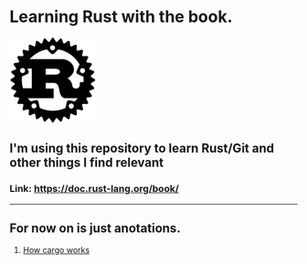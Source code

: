 # Learning Rust with the book.
<img src="images/rust.png" alt="rust" width="150" height="150"/>

## I'm using this repository to learn Rust/Git and other things I find relevant

### Link: <https://doc.rust-lang.org/book/>

---------------------------------------------------------------------------------

## For now on is just anotations.

1. [How cargo works](anotations/cargo.md)
